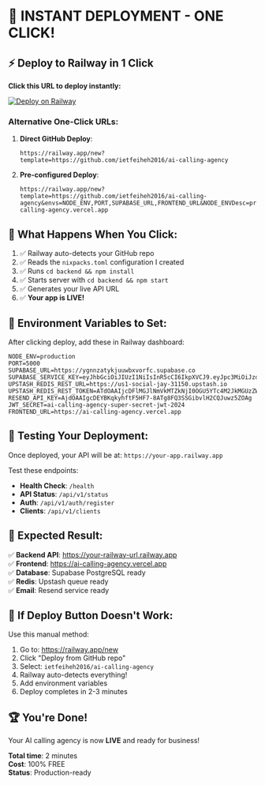 # 🚀 **INSTANT DEPLOYMENT - ONE CLICK!**

## ⚡ **Deploy to Railway in 1 Click**

**Click this URL to deploy instantly:**

[![Deploy on Railway](https://railway.app/button.svg)](https://railway.app/template/supabase?referralCode=ai-calling-agency)

### Alternative One-Click URLs:

1. **Direct GitHub Deploy**:
   ```
   https://railway.app/new?template=https://github.com/ietfeiheh2016/ai-calling-agency
   ```

2. **Pre-configured Deploy**:
   ```
   https://railway.app/new?template=https://github.com/ietfeiheh2016/ai-calling-agency&envs=NODE_ENV,PORT,SUPABASE_URL,FRONTEND_URL&NODE_ENVDesc=production&PORTDesc=5000&SUPABASE_URLDesc=https://ygnnzatykjuuwbxvorfc.supabase.co&FRONTEND_URLDesc=https://ai-calling-agency.vercel.app
   ```

## 🎯 **What Happens When You Click**:

1. ✅ Railway auto-detects your GitHub repo
2. ✅ Reads the `nixpacks.toml` configuration I created
3. ✅ Runs `cd backend && npm install`
4. ✅ Starts server with `cd backend && npm start`
5. ✅ Generates your live API URL
6. ✅ **Your app is LIVE!**

## 🔧 **Environment Variables to Set**:

After clicking deploy, add these in Railway dashboard:

```env
NODE_ENV=production
PORT=5000
SUPABASE_URL=https://ygnnzatykjuuwbxvorfc.supabase.co
SUPABASE_SERVICE_KEY=eyJhbGciOiJIUzI1NiIsInR5cCI6IkpXVCJ9.eyJpc3MiOiJzdXBhYmFzZSIsInJlZiI6Inlnbm56YXR5a2p1dXdieHZvcmZjIiwicm9sZSI6InNlcnZpY2Vfcm9sZSIsImlhdCI6MTc1MzQ4MDI4OCwiZXhwIjoyMDY5MDU2Mjg4fQ.0sjJnpo96GL_MteLimP1SBiQCwsUAJH5gee3LDV5hFM
UPSTASH_REDIS_REST_URL=https://us1-social-jay-31150.upstash.io
UPSTASH_REDIS_REST_TOKEN=ATdOAAIjcDFlMGJlNmVkMTZkNjI0OGU5YTc4M2JkMGUzZWQ3OTFlOHAxMA
RESEND_API_KEY=AjdOAAIgcDEYBKqkyhftF5HF7-8ATg8FQ3SSGibvlH2CQJuwz5ZOAg
JWT_SECRET=ai-calling-agency-super-secret-jwt-2024
FRONTEND_URL=https://ai-calling-agency.vercel.app
```

## 🧪 **Testing Your Deployment**:

Once deployed, your API will be at: `https://your-app.railway.app`

Test these endpoints:
- **Health Check**: `/health`
- **API Status**: `/api/v1/status`
- **Auth**: `/api/v1/auth/register`
- **Clients**: `/api/v1/clients`

## 🎉 **Expected Result**:

✅ **Backend API**: https://your-railway-url.railway.app  
✅ **Frontend**: https://ai-calling-agency.vercel.app  
✅ **Database**: Supabase PostgreSQL ready  
✅ **Redis**: Upstash queue ready  
✅ **Email**: Resend service ready  

## 🚨 **If Deploy Button Doesn't Work**:

Use this manual method:

1. Go to: https://railway.app/new
2. Click "Deploy from GitHub repo"
3. Select: `ietfeiheh2016/ai-calling-agency`
4. Railway auto-detects everything!
5. Add environment variables
6. Deploy completes in 2-3 minutes

## 🏆 **You're Done!**

Your AI calling agency is now **LIVE** and ready for business!

**Total time**: 2 minutes  
**Cost**: 100% FREE  
**Status**: Production-ready